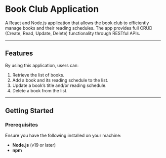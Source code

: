 # Book Club Application

A React and Node.js application that allows the book club to efficiently manage books and their reading schedules. The app provides full CRUD (Create, Read, Update, Delete) functionality through RESTful APIs.

---

## Features

By using this application, users can:
1. Retrieve the list of books.
2. Add a book and its reading schedule to the list.
3. Update a book’s title and/or reading schedule.
4. Delete a book from the list.

---

## Getting Started

### Prerequisites
Ensure you have the following installed on your machine:
- **Node.js** (v19 or later)
- **npm**
